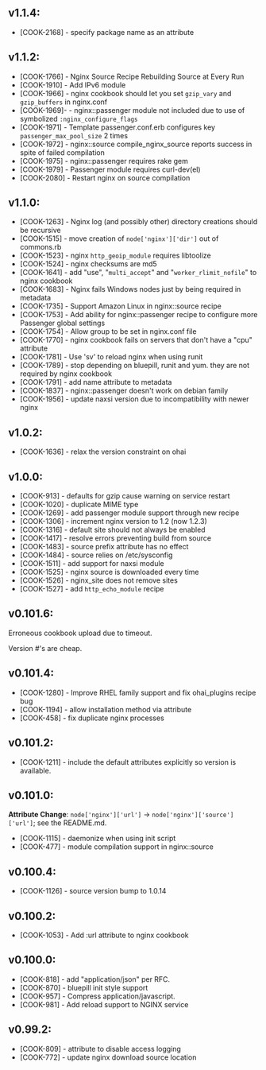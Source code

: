 ## v1.1.4:

* [COOK-2168] - specify package name as an attribute

## v1.1.2:

* [COOK-1766] - Nginx Source Recipe Rebuilding Source at Every Run
* [COOK-1910] - Add IPv6 module
* [COOK-1966] - nginx cookbook should let you set `gzip_vary` and `gzip_buffers` in  nginx.conf
* [COOK-1969]- - nginx::passenger module not included due to use of symbolized `:nginx_configure_flags`
* [COOK-1971] - Template passenger.conf.erb configures key `passenger_max_pool_size` 2 times
* [COOK-1972] - nginx::source compile_nginx_source reports success in spite of failed compilation
* [COOK-1975] - nginx::passenger requires rake gem
* [COOK-1979] - Passenger module requires curl-dev(el)
* [COOK-2080] - Restart nginx on source compilation

## v1.1.0:

* [COOK-1263] - Nginx log (and possibly other) directory creations should be recursive
* [COOK-1515] - move creation of `node['nginx']['dir']` out of commons.rb
* [COOK-1523] - nginx `http_geoip_module` requires libtoolize
* [COOK-1524] - nginx checksums are md5
* [COOK-1641] - add "use", "`multi_accept`" and
  "`worker_rlimit_nofile`" to nginx cookbook
* [COOK-1683] - Nginx fails Windows nodes just by being required in
  metadata
* [COOK-1735] - Support Amazon Linux in nginx::source recipe
* [COOK-1753] - Add ability for nginx::passenger recipe to configure
  more Passenger global settings
* [COOK-1754] - Allow group to be set in nginx.conf file
* [COOK-1770] - nginx cookbook fails on servers that don't have a
  "cpu" attribute
* [COOK-1781] - Use 'sv' to reload nginx when using runit
* [COOK-1789] - stop depending on bluepill, runit and yum. they are
  not required by nginx cookbook
* [COOK-1791] - add name attribute to metadata
* [COOK-1837] - nginx::passenger doesn't work on debian family
* [COOK-1956] - update naxsi version due to incompatibility with newer
  nginx

## v1.0.2:

* [COOK-1636] - relax the version constraint on ohai

## v1.0.0:

* [COOK-913] - defaults for gzip cause warning on service restart
* [COOK-1020] - duplicate MIME type
* [COOK-1269] - add passenger module support through new recipe
* [COOK-1306] - increment nginx version to 1.2 (now 1.2.3)
* [COOK-1316] - default site should not always be enabled
* [COOK-1417] - resolve errors preventing build from source
* [COOK-1483] - source prefix attribute has no effect
* [COOK-1484] - source relies on /etc/sysconfig
* [COOK-1511] - add support for naxsi module
* [COOK-1525] - nginx source is downloaded every time
* [COOK-1526] - nginx_site does not remove sites
* [COOK-1527] - add `http_echo_module` recipe

## v0.101.6:

Erroneous cookbook upload due to timeout.

Version #'s are cheap.

## v0.101.4:

* [COOK-1280] - Improve RHEL family support and fix ohai_plugins
 recipe bug
* [COOK-1194] - allow installation method via attribute
* [COOK-458] - fix duplicate nginx processes

## v0.101.2:

* [COOK-1211] - include the default attributes explicitly so version
is available.

## v0.101.0:

**Attribute Change**: `node['nginx']['url']` -> `node['nginx']['source']['url']`; see the README.md.

* [COOK-1115] - daemonize when using init script
* [COOK-477] - module compilation support in nginx::source

## v0.100.4:

* [COOK-1126] - source version bump to 1.0.14

## v0.100.2:

* [COOK-1053] - Add :url attribute to nginx cookbook

## v0.100.0:

* [COOK-818] - add "application/json" per RFC.
* [COOK-870] - bluepill init style support
* [COOK-957] - Compress application/javascript.
* [COOK-981] - Add reload support to NGINX service

## v0.99.2:

* [COOK-809] - attribute to disable access logging
* [COOK-772] - update nginx download source location
